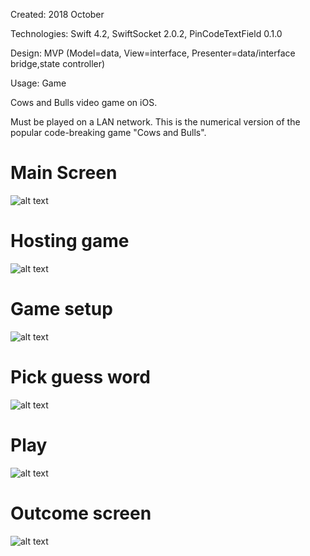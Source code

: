 Created: 2018 October

Technologies: Swift 4.2, SwiftSocket 2.0.2, PinCodeTextField 0.1.0

Design: MVP (Model=data, View=interface, Presenter=data/interface bridge,state controller)

Usage: Game

Cows and Bulls video game on iOS.

Must be played on a LAN network. This is the numerical version of the popular code-breaking game "Cows and Bulls".

# Main Screen
![alt text](https://github.com/felixisto/CowsAndBulls/blob/master/Screenshots/scrn0.png)

# Hosting game
![alt text](https://github.com/felixisto/CowsAndBulls/blob/master/Screenshots/scrn1.png)

# Game setup
![alt text](https://github.com/felixisto/CowsAndBulls/blob/master/Screenshots/scrn2.png)

# Pick guess word
![alt text](https://github.com/felixisto/CowsAndBulls/blob/master/Screenshots/scrn3.png)

# Play
![alt text](https://github.com/felixisto/CowsAndBulls/blob/master/Screenshots/scrn4.png)

# Outcome screen
![alt text](https://github.com/felixisto/CowsAndBulls/blob/master/Screenshots/scrn5.png)
